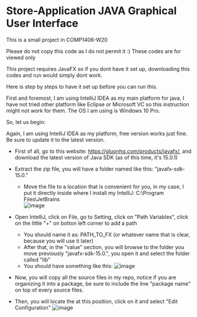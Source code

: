 # Store-Application JAVA Graphical User Interface
This is a small project in COMP1406-W20

Please do not copy this code as I do not permit it :)
These codes are for viewed only

This project requires JavaFX so if you dont have it set up, downloading this codes and run would simply dont work.

Here is step by steps to have it set up before you can run this.

First and foremost, I am using IntelliJ IDEA as my main platform for java, I have not tried other platform like Eclipse or Microsoft VC
so this instruction might not work for them.
The OS I am using is Windows 10 Pro.

So, let us begin:

Again, I am using IntelliJ IDEA as my platform, free version works just fine. Be sure to update it to the latest version.

- First of all, go to this website: https://gluonhq.com/products/javafx/, and download the latest version of Java SDK (as of this time, it's 15.0.1)
- Extract the zip file, you will have a folder named like this: "javafx-sdk-15.0."
  + Move the file to a location that is convenient for you, in my case, I put it directly inside where I install my IntelliJ: C:\Program Files\JetBrains\
   ![image](https://user-images.githubusercontent.com/62405278/109594455-d2a19580-7ae0-11eb-80bc-d987b2cc1b8c.png)
- Open IntelliJ, click on File, go to Setting, click on "Path Variables", click on the little "+" on botton left corner to add a path
  + You should name it as: PATH_TO_FX (or whatever name that is clear, because you will use it later)  
  + After that, in the "value" section, you will browse to the folder you move previously "javafx-sdk-15.0.", you open it and select the folder called "lib"
  + You should have something like this: ![image](https://user-images.githubusercontent.com/62405278/109595017-b7835580-7ae1-11eb-9482-420d953b80c6.png)

 
- Now, you will copy all the source files in my repo, notice if you are organizing it into a package, be sure to include the line "package name" on top of every source files.
- Then, you will locate the at this position, click on it and select "Edit Configuration" ![image](https://user-images.githubusercontent.com/62405278/109594796-67a48e80-7ae1-11eb-811d-167ea7ff266a.png)



